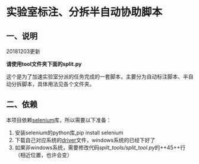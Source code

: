 # 实验室标注、分拆半自动协助脚本
## 一、说明
20181203更新

**请使用tool文件夹下面的split.py**

这个是为了加速实验室分派的任务完成的一套脚本，主要分为自动标注脚本、半自动分拆脚本，具体用法见各个文件夹。
## 二、依赖
本项目依赖[selenium](https://www.seleniumhq.org/)库，所以需要以下准备：
1. 安装selenium的python库,pip install selenium
2. 下载自己对应系统的[driver](https://www.seleniumhq.org/projects/webdriver/)文件，windows系统的已经下好了
3. 如果非windows系统，需要修改代码*spilt_tools/split_tool.py*的++45++行（相近位置，也许会变）